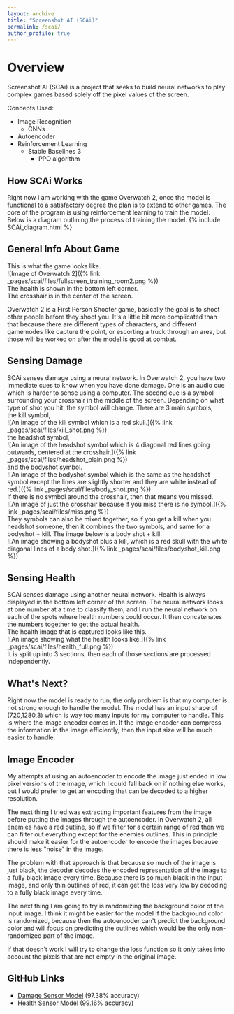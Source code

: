 ```yaml
---
layout: archive
title: "Screenshot AI (SCAi)"
permalink: /scai/
author_profile: true
---
```


Overview
======
Screenshot AI (SCAi) is a project that seeks to build neural networks to play complex games based solely off the pixel values of the screen.  

Concepts Used:  
- Image Recognition  
  - CNNs  
- Autoencoder
- Reinforcement Learning
  - Stable Baselines 3
    - PPO algorithm

How SCAi Works
-----
Right now I am working with the game Overwatch 2, once the model is functional to a satisfactory degree the plan is to extend to other games.
The core of the program is using reinforcement learning to train the model.
Below is a diagram outlining the process of training the model.
{% include SCAi_diagram.html %}

General Info About Game
-----
This is what the game looks like.  
![Image of Overwatch 2]({% link _pages/scai/files/fullscreen_training_room2.png %})  
The health is shown in the bottom left corner.  
The crosshair is in the center of the screen.  

Overwatch 2 is a First Person Shooter game, basically the goal is to shoot other people before they shoot you. It's a little bit more complicated than that because there are different types of characters, and different gamemodes like capture the point, or escorting a truck through an area, but those will be worked on after the model is good at combat.

Sensing Damage
-----
SCAi senses damage using a neural network. In Overwatch 2, you have two immediate cues to know when you have done damage. One is an audio cue which is harder to sense using a computer. The second cue is a symbol surrounding your crosshair in the middle of the screen. Depending on what type of shot you hit, the symbol will change. There are 3 main symbols,  
the kill symbol,  
![An image of the kill symbol which is a red skull.]({% link _pages/scai/files/kill_shot.png %})  
the headshot symbol,  
![An image of the headshot symbol which is 4 diagonal red lines going outwards, centered at the crosshair.]({% link _pages/scai/files/headshot_plain.png %})  
and the bodyshot symbol.  
![An image of the bodyshot symbol which is the same as the headshot symbol except the lines are slightly shorter and they are white instead of red.]({% link _pages/scai/files/body_shot.png %})  
If there is no symbol around the crosshair, then that means you missed.  
![An image of just the crosshair because if you miss there is no symbol.]({% link _pages/scai/files/miss.png %})  
They symbols can also be mixed together, so if you get a kill when you headshot someone, then it combines the two symbols, and same for a bodyshot + kill. The image below is a body shot + kill.  
![An image showing a bodyshot plus a kill, which is a red skull with the white diagonal lines of a body shot.]({% link _pages/scai/files/bodyshot_kill.png %})  

Sensing Health
-----
SCAi senses damage using another neural network. Health is always displayed in the bottom left corner of the screen. The neural network looks at one number at a time to classify them, and I run the neural network on each of the spots where health numbers could occur. It then concatenates the numbers together to get the actual health.  
The health image that is captured looks like this.  
![An image showing what the health looks like.]({% link _pages/scai/files/health_full.png %})  
It is split up into 3 sections, then each of those sections are processed independently.  

What's Next?
-----
Right now the model is ready to run, the only problem is that my computer is not strong enough to handle the model. The model has an input shape of (720,1280,3) which is way too many inputs for my computer to handle. This is where the image encoder comes in. If the image encoder can compress the information in the image efficiently, then the input size will be much easier to handle.

Image Encoder
-----
My attempts at using an autoencoder to encode the image just ended in low pixel versions of the image, which I could fall back on if nothing else works, but I would prefer to get an encoding that can be decoded to a higher resolution.  

The next thing I tried was extracting important features from the image before putting the images through the autoencoder. In Overwatch 2, all enemies have a red outline, so if we filter for a certain range of red then we can filter out everything except for the enemies outlines. This in principle should make it easier for the autoencoder to encode the images because there is less "noise" in the image.  

The problem with that approach is that because so much of the image is just black, the decoder decodes the encoded representation of the image to a fully black image every time. Because there is so much black in the input image, and only thin outlines of red, it can get the loss very low by decoding to a fully black image every time.

The next thing I am going to try is randomizing the background color of the input image. I think it might be easier for the model if the background color is randomized, because then the autoencoder can't predict the background color and will focus on predicting the outlines which would be the only non-randomized part of the image.

If that doesn't work I will try to change the loss function so it only takes into account the pixels that are not empty in the original image.

GitHub Links
-----
 - [Damage Sensor Model](https://github.com/EndeavoringOrb/SCAI/blob/main/dmg_model.h5) (97.38% accuracy)  
 - [Health Sensor Model](https://github.com/EndeavoringOrb/SCAI/blob/main/health_model.h5) (99.16% accuracy)  